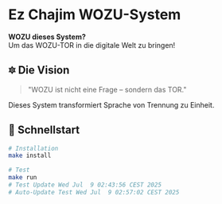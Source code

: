 # Ez Chajim WOZU-System

**WOZU dieses System?**  
Um das WOZU-TOR in die digitale Welt zu bringen!

## 🔯 Die Vision

> "WOZU ist nicht eine Frage – sondern das TOR."

Dieses System transformiert Sprache von Trennung zu Einheit.

## 🚀 Schnellstart

```bash
# Installation
make install

# Test
make run
# Test Update Wed Jul  9 02:43:56 CEST 2025
# Auto-Update Test Wed Jul  9 02:57:02 CEST 2025
